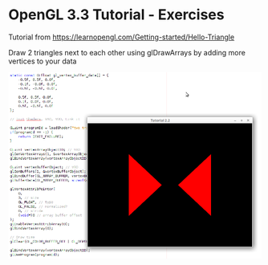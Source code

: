 # OpenGL 3.3 Tutorial - Exercises

Tutorial from https://learnopengl.com/Getting-started/Hello-Triangle

Draw 2 triangles next to each other using glDrawArrays by adding more vertices to your data

![alt text](https://github.com/tapin13/openGL-3-3-examples/blob/master/tutorial22_two_triangles/Screenshot.png)

